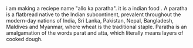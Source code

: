 i am making a reciepe name "allo ka paratha". it is a indian food . A paratha is a flatbread native to the Indian subcontinent, prevalent throughout the modern-day nations of India, Sri Lanka, Pakistan, Nepal, Bangladesh, Maldives and Myanmar, where wheat is the traditional staple. Paratha is an amalgamation of the words parat and atta, which literally means layers of cooked dough.
